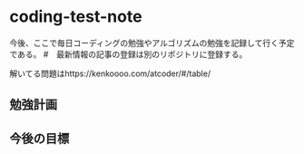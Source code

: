 # coding-test-note
今後、ここで毎日コーディングの勉強やアルゴリズムの勉強を記録して行く予定である。
#　最新情報の記事の登録は別のリポジトリに登録する。

解いてる問題はhttps://kenkoooo.com/atcoder/#/table/

## 勉強計画

## 今後の目標